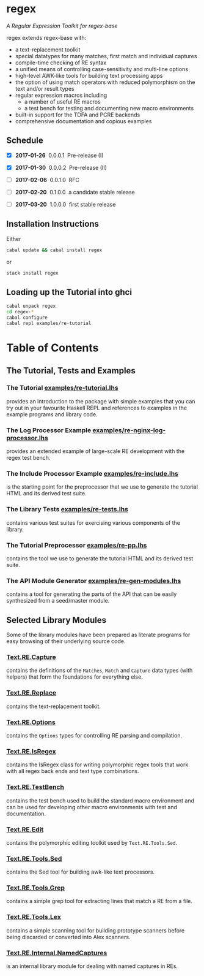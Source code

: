 regex
=====

_A Regular Expression Toolkit for regex-base_

regex extends regex-base with:

  * a text-replacement toolkit
  * special datatypes for many matches, first match and individual captures
  * compile-time checking of RE syntax
  * a unified means of controlling case-sensitivity and multi-line options
  * high-level AWK-like tools for building text processing apps
  * the option of using match operators with reduced polymorphism on the
    text and/or result types
  * regular expression macros including
      + a number of useful RE macros
      + a test bench for testing and documenting new macro environments
  * built-in support for the TDFA and PCRE backends
  * comprehensive documentation and copious examples


Schedule
--------

- [X] **2017-01-26**&nbsp;&nbsp;0.0.0.1&nbsp;&nbsp;Pre-release (I)
- [X] **2017-01-30**&nbsp;&nbsp;0.0.0.2&nbsp;&nbsp;Pre-release (II)
- [ ] **2017-02-06**&nbsp;&nbsp;0.0.1.0&nbsp;&nbsp;RFC
- [ ] **2017-02-20**&nbsp;&nbsp;0.1.0.0&nbsp;&nbsp;a candidate stable release
- [ ] **2017-03-20**&nbsp;&nbsp;1.0.0.0&nbsp;&nbsp;first stable release


Installation Instructions
-------------------------

Either

```bash
cabal update && cabal install regex
```

or

```bash
stack install regex
```


Loading up the Tutorial into ghci
---------------------------------

```bash
cabal unpack regex
cd regex-*
cabal configure
cabal repl examples/re-tutorial
```


Table of Contents
=================


## The Tutorial, Tests and Examples

### The Tutorial [examples/re-tutorial.lhs](re-tutorial.html)
provides an introduction to the package with simple examples that you can try
out in your favourite Haskell REPL and references to examples in the example
programs and library code.

### The Log Processor Example [examples/re-nginx-log-processor.lhs](re-nginx-log-processor.html)
provides an extended example of large-scale RE development with the regex test bench.

### The Include Processor Example [examples/re-include.lhs](re-include.html)
is the starting point for the preprocessor that we use to generate the tutorial
HTML and its derived test suite.

### The Library Tests [examples/re-tests.lhs](re-tests.html)
contains various test suites for exercising various components of the library.

### The Tutorial Preprocessor [examples/re-pp.lhs](re-pp.html)
contains the tool we use to generate the tutorial HTML and its derived test suite.

### The API Module Generator [examples/re-gen-modules.lhs](re-gen-modules.html)
contains a tool for generating the parts of the API that can be easily synthesized from a
seed/master module.


## Selected Library Modules

Some of the library modules have been prepared as literate programs for easy
browsing of their underlying source code.

### [Text.RE.Capture](Capture.html)
contains the definitions of the
`Matches`, `Match` and `Capture` data types (with helpers) that form the
foundations for everything else.

### [Text.RE.Replace](Replace.html)
contains the text-replacement toolkit.

### [Text.RE.Options](Options.html)
contains the `Options` types for controlling RE parsing and compilation.

### [Text.RE.IsRegex](IsRegex.html)
contains the IsRegex class for writing polymorphic regex tools that work with
all regex back ends and text type combinations.

### [Text.RE.TestBench](TestBench.html)
contains the test bench used to build the standard macro environment and can be
used for developing other macro environments with test and documentation.

### [Text.RE.Edit](Edit.html)
contains the polymorphic editing toolkit used by `Text.RE.Tools.Sed`.

### [Text.RE.Tools.Sed](Sed.html)
contains the Sed tool for building awk-like text processors.

### [Text.RE.Tools.Grep](Grep.html)
contains a simple grep tool for extracting lines that match a RE from a file.

### [Text.RE.Tools.Lex](Lex.html)
contains a simple scanning tool for building prototype scanners before being
discarded or converted into Alex scanners.

### [Text.RE.Internal.NamedCaptures](NamedCaptures.html)
is an internal library module for dealing with named captures in REs.
